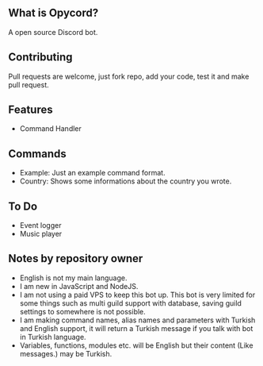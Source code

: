 ## What is Opycord?
A open source Discord bot.

## Contributing
Pull requests are welcome, just fork repo, add your code, test it and make pull request.

## Features
- Command Handler

## Commands
- Example: Just an example command format.
- Country: Shows some informations about the country you wrote.

## To Do
- Event logger
- Music player

## Notes by repository owner
- English is not my main language.
- I am new in JavaScript and NodeJS.
- I am not using a paid VPS to keep this bot up. This bot is very limited for some things such as multi guild support with database, saving guild settings to somewhere is not possible.
- I am making command names, alias names and parameters with Turkish and English support, it will return a Turkish message if you talk with bot in Turkish language.
- Variables, functions, modules etc. will be English but their content (Like messages.) may be Turkish.